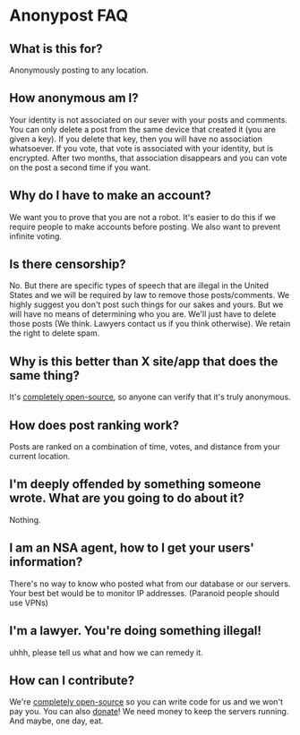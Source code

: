 # Anonypost FAQ

## What is this for?

Anonymously posting to any location.

## How anonymous am I?

Your identity is not associated on our sever with your posts and comments. You can only delete a post from the same device that created it (you are given a key). If you delete that key, then you will have no association whatsoever. If you vote, that vote is associated with your identity, but is encrypted. After two months, that association disappears and you can vote on the post a second time if you want.

## Why do I have to make an account?

We want you to prove that you are not a robot. It's easier to do this if we require people to make accounts before posting. We also want to prevent infinite voting.

## Is there censorship?

No. But there are specific types of speech that are illegal in the United States and we will be required by law to remove those posts/comments. We highly suggest you don't post such things for our sakes and yours. But we will have no means of determining who you are. We'll just have to delete those posts (We think. Lawyers contact us if you think otherwise). We retain the right to delete spam.

## Why is this better than X site/app that does the same thing?

It's [completely open-source](https://github.com/anonypost/anonypost), so anyone can verify that it's truly anonymous.

## How does post ranking work?

Posts are ranked on a combination of time, votes, and distance from your current location.

## I'm deeply offended by something someone wrote. What are you going to do about it?

Nothing.

## I am an NSA agent, how to I get your users' information?

There's no way to know who posted what from our database or our servers. Your best bet would be to monitor IP addresses. (Paranoid people should use VPNs)

## I'm a lawyer. You're doing something illegal!

uhhh, please tell us what and how we can remedy it.

## How can I contribute?

We're [completely open-source](https://github.com/anonypost/anonypost) so you can write code for us and we won't pay you. You can also [donate](https://github.com/anonypost/anonypost)! We need money to keep the servers running. And maybe, one day, eat.
